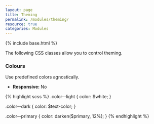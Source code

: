 ```yaml
---
layout: page
title: Theming
permalink: /modules/theming/
resource: true
categories: Modules
---
```

{% include base.html %}

The following CSS classes allow you to control theming.

### Colours
Use predefined colors agnostically.
- **Responsive:** No

{% highlight scss %}
.color--light {
  color: $white;
}

.color--dark {
  color: $text-color;
}

.color--primary {
  color: darken($primary, 12%);
}
{% endhighlight %}
